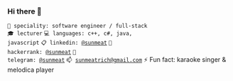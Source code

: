 ### Hi there 👋

<code>👷 speciality: software engineer / full-stack</code><br>
<code>🎓 lecturer</code>
<code>💻 languages: c++, c#, java, javascript</code>
<code>📋 linkedin: [@sunmeat](https://www.linkedin.com/in/sunmeat)</code>
<code>💬 hackerrank: [@sunmeat](https://www.hackerrank.com/sunmeat)</code>
<code>💬 telegram: [@sunmeat](https://t.me/sunmeat)</code>
<code>📫 [sunmeatrich@gmail.com](mailto:sunmeatrich@gmail.com)</code>
⚡ Fun fact: karaoke singer & melodica player
